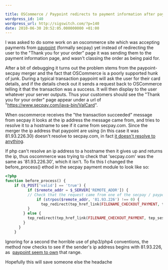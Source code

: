 ```yaml
---

title: OSCommerce / Paypoint redirects to payment information after paying
wordpress_id: 140
wordpress_url: http://sigswitch.com/?p=140
date: 2010-06-30 20:52:05.000000000 +01:00
---
```

I was asked to do some work on an oscommerce site which was accepting payments 
from [paypoint](http://paypoint.net) (formally secpay) yet instead of redirecting 
the user to the "Thank you for your order" page it was sending them to the payment 
information page, and wasn't classing the order as being paid for. 

<!-- more -->

After a bit of debugging it turns out the problem stems from the paypoint-secpay 
merger and the fact that OSCommerce is a poorly supported hunk of junk. 
During a typical transaction paypoint will ask the user for their card details, 
and if the details check out it sends a request back to OSCommerce telling it 
that the transaction was a success. It will then display to the user whatever 
your server outputs. Thus your customers should see the "Thank you for your order" 
page appear under a url of "https://www.secpay.com/java-bin/ValCard". 

When oscommerce receives the "the transaction succeeded" message from secpay it 
looks at the ip address the message came from, and tries to resolve it to a hostname 
to see if it came from secpay.com. Since the merger the ip address that paypoint are 
using ﻿(in this case it was 81.93.226.30) doesn't resolve to secpay.com, in fact 
[it doesn't resolve to anything](http://whois.domaintools.com/reverse-ip/?hostname=81.93.226.30). 

If php can't resolve an ip address to a hostname then it gives up and returns 
the ip, thus oscommerce was trying to check that 'secpay.com' was the same as 
'81.93.226.30', which it isn't. To fix this I changed the before\_process() 
ethod in the secpay payment module to look like so:

```php
<?php
function before_process() {
    if ($_POST['valid'] == 'true') {
          if ($remote_addr = $_SERVER['REMOTE_ADDR']) {
          // Check that the request came from one of the secpay / paypoint servers
              if (strpos($remote_addr, '81.93.226') !== 0) {
                tep_redirect(tep_href_link(FILENAME_CHECKOUT_PAYMENT, tep_session_name() . '=' . $HTTP_POST_VARS[tep_session_name()] . '&payment_error=' . $this->code, 'SSL', false, false));
          }
        } else {
          tep_redirect(tep_href_link(FILENAME_CHECKOUT_PAYMENT, tep_session_name() . '=' . $HTTP_POST_VARS[tep_session_name()] . '&payment_error=' . $this->code, 'SSL', false, false));
        }
      }
    }
```

Ignoring for a second the horrible use of php3/php4 conventions, the method 
now checks to see if the sender's ip address begins with 81.93.226, as 
[paypoint seem to own](http://whois.domaintools.com/81.93.226.30) that range. 

Hopefully this will save someone else the headache
